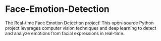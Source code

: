 # Face-Emotion-Detection
The Real-time Face Emotion Detection project! This open-source Python project leverages computer vision techniques and deep learning to detect and analyze emotions from facial expressions in real-time.
